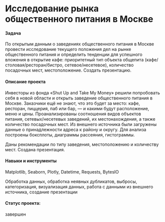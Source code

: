 # Исследование рынка общественного питания в Москве

#### Задача

По открытым данным о заведениях общественного питания в Москве провести исследование текущего положения дел на рынке общественного питания и определить тенденции для успешного вложения в открытие кафе: приоритетный тип объекта общепита (кафе/столовая/ресторан/бистро, сетевое/несетевое), количество посадочных мест, местоположение. Создать презентацию.

#### Описание проекта
Инвесторы из фонда «Shut Up and Take My Money» решили попробовать себя в новой области и открыть заведение общественного питания в Москве. Заказчики ещё не знают, что это будет за место: кафе, ресторан, пиццерия, паб или бар, — и какими будут расположение, меню и цены.
Проанализированы соотношения видов объектов питания, сетевых/несетевых заведений, их местонахождения, а также количество посадочных мест.
Из внешнего источника были загружены данные о принадлежности адреса к району и округу. Для анализа построены боксплоты, диаграммы рассеяния, гистограммы.

Даны рекомендации по типу заведения, местоположению и количеству мест. Создана презентация.

#### Навыки и инструменты

Matplotlib, Seaborn, Plotly, Datetime, Requests, BytesIO

Обработка данных, обработка неявных дубликатов, выбросы, категоризация, визуализация данных, работа с данными из внешнего источника, создание презентации

#### Статус проекта: 
завершен
